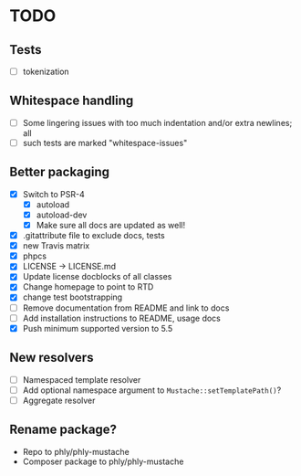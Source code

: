 # TODO

## Tests 

- [ ] tokenization

## Whitespace handling
- [ ] Some lingering issues with too much indentation and/or extra newlines; all
- [ ] such tests are marked "whitespace-issues"

## Better packaging

- [X] Switch to PSR-4
    - [X] autoload
    - [X] autoload-dev
    - [X] Make sure all docs are updated as well!
- [X] .gitattribute file to exclude docs, tests
- [X] new Travis matrix
- [X] phpcs
- [X] LICENSE -> LICENSE.md
- [X] Update license docblocks of all classes
- [X] Change homepage to point to RTD
- [X] change test bootstrapping
- [ ] Remove documentation from README and link to docs
- [ ] Add installation instructions to README, usage docs
- [X] Push minimum supported version to 5.5

## New resolvers

- [ ] Namespaced template resolver
- [ ] Add optional namespace argument to `Mustache::setTemplatePath()`?
- [ ] Aggregate resolver

## Rename package?

- Repo to phly/phly-mustache
- Composer package to phly/phly-mustache
